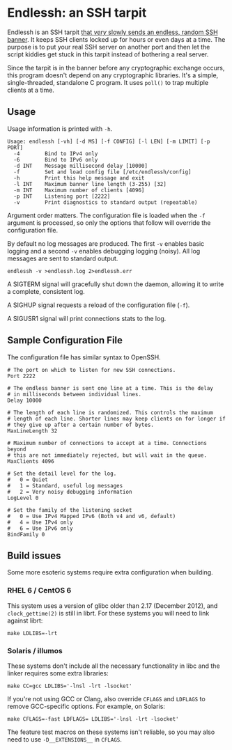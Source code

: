 # Endlessh: an SSH tarpit

Endlessh is an SSH tarpit [that *very* slowly sends an endless, random
SSH banner][np]. It keeps SSH clients locked up for hours or even days
at a time. The purpose is to put your real SSH server on another port
and then let the script kiddies get stuck in this tarpit instead of
bothering a real server.

Since the tarpit is in the banner before any cryptographic exchange
occurs, this program doesn't depend on any cryptographic libraries. It's
a simple, single-threaded, standalone C program. It uses `poll()` to
trap multiple clients at a time.



## Usage

Usage information is printed with `-h`.

```
Usage: endlessh [-vh] [-d MS] [-f CONFIG] [-l LEN] [-m LIMIT] [-p PORT]
  -4        Bind to IPv4 only
  -6        Bind to IPv6 only
  -d INT    Message millisecond delay [10000]
  -f        Set and load config file [/etc/endlessh/config]
  -h        Print this help message and exit
  -l INT    Maximum banner line length (3-255) [32]
  -m INT    Maximum number of clients [4096]
  -p INT    Listening port [2222]
  -v        Print diagnostics to standard output (repeatable)
```

Argument order matters. The configuration file is loaded when the `-f`
argument is processed, so only the options that follow will override the
configuration file.

By default no log messages are produced. The first `-v` enables basic
logging and a second `-v` enables debugging logging (noisy). All log
messages are sent to standard output.

    endlessh -v >endlessh.log 2>endlessh.err

A SIGTERM signal will gracefully shut down the daemon, allowing it to
write a complete, consistent log.

A SIGHUP signal requests a reload of the configuration file (`-f`).

A SIGUSR1 signal will print connections stats to the log.

## Sample Configuration File

The configuration file has similar syntax to OpenSSH.

```
# The port on which to listen for new SSH connections.
Port 2222

# The endless banner is sent one line at a time. This is the delay
# in milliseconds between individual lines.
Delay 10000

# The length of each line is randomized. This controls the maximum
# length of each line. Shorter lines may keep clients on for longer if
# they give up after a certain number of bytes.
MaxLineLength 32

# Maximum number of connections to accept at a time. Connections beyond
# this are not immediately rejected, but will wait in the queue.
MaxClients 4096

# Set the detail level for the log.
#   0 = Quiet
#   1 = Standard, useful log messages
#   2 = Very noisy debugging information
LogLevel 0

# Set the family of the listening socket
#   0 = Use IPv4 Mapped IPv6 (Both v4 and v6, default)
#   4 = Use IPv4 only
#   6 = Use IPv6 only
BindFamily 0
```

## Build issues

Some more esoteric systems require extra configuration when building.

### RHEL 6 / CentOS 6

This system uses a version of glibc older than 2.17 (December 2012), and
`clock_gettime(2)` is still in librt. For these systems you will need to
link against librt:

    make LDLIBS=-lrt

### Solaris / illumos

These systems don't include all the necessary functionality in libc and
the linker requires some extra libraries:

    make CC=gcc LDLIBS='-lnsl -lrt -lsocket'

If you're not using GCC or Clang, also override `CFLAGS` and `LDFLAGS`
to remove GCC-specific options. For example, on Solaris:

    make CFLAGS=-fast LDFLAGS= LDLIBS='-lnsl -lrt -lsocket'

The feature test macros on these systems isn't reliable, so you may also
need to use `-D__EXTENSIONS__` in `CFLAGS`.


[np]: https://nullprogram.com/blog/2019/03/22/
